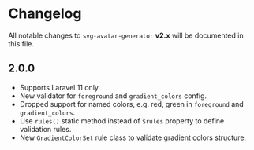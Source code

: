 # Changelog

All notable changes to `svg-avatar-generator` **v2.x** will be documented in this file.

## 2.0.0

- Supports Laravel 11 only.
- New validator for `foreground` and `gradient_colors` config.
- Dropped support for named colors, e.g. red, green in `foreground` and `gradient_colors`.
- Use `rules()` static method instead of `$rules` property to define validation rules.
- New `GradientColorSet` rule class to validate gradient colors structure.
